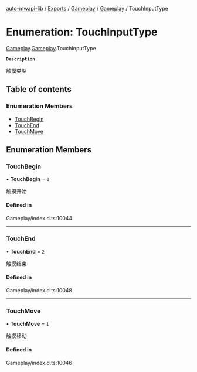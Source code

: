 [auto-mwapi-lib](../README.md) / [Exports](../modules.md) / [Gameplay](../modules/Gameplay.md) / [Gameplay](../modules/Gameplay.Gameplay.md) / TouchInputType

# Enumeration: TouchInputType

[Gameplay](../modules/Gameplay.md).[Gameplay](../modules/Gameplay.Gameplay.md).TouchInputType

**`Description`**

触摸类型

## Table of contents

### Enumeration Members

- [TouchBegin](Gameplay.Gameplay.TouchInputType.md#touchbegin)
- [TouchEnd](Gameplay.Gameplay.TouchInputType.md#touchend)
- [TouchMove](Gameplay.Gameplay.TouchInputType.md#touchmove)

## Enumeration Members

### TouchBegin

• **TouchBegin** = ``0``

触摸开始

#### Defined in

Gameplay/index.d.ts:10044

___

### TouchEnd

• **TouchEnd** = ``2``

触摸结束

#### Defined in

Gameplay/index.d.ts:10048

___

### TouchMove

• **TouchMove** = ``1``

触摸移动

#### Defined in

Gameplay/index.d.ts:10046

